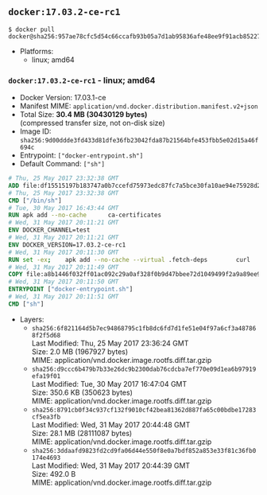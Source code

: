 ## `docker:17.03.2-ce-rc1`

```console
$ docker pull docker@sha256:957ae78cfc5d54c66ccafb93b05a7d1ab95836afe48ee9f91acb8522707fa6cb
```

-	Platforms:
	-	linux; amd64

### `docker:17.03.2-ce-rc1` - linux; amd64

-	Docker Version: 17.03.1-ce
-	Manifest MIME: `application/vnd.docker.distribution.manifest.v2+json`
-	Total Size: **30.4 MB (30430129 bytes)**  
	(compressed transfer size, not on-disk size)
-	Image ID: `sha256:9d00ddde3fd433d81dfe36fb23042fda87b21564bfe453fbb5e02d15a46f694c`
-	Entrypoint: `["docker-entrypoint.sh"]`
-	Default Command: `["sh"]`

```dockerfile
# Thu, 25 May 2017 23:32:38 GMT
ADD file:df15515197b183747a0b7ccefd75973edc87fc7a5bce30fa10ae94e75928d25c in / 
# Thu, 25 May 2017 23:32:38 GMT
CMD ["/bin/sh"]
# Tue, 30 May 2017 16:43:44 GMT
RUN apk add --no-cache 		ca-certificates
# Wed, 31 May 2017 20:11:21 GMT
ENV DOCKER_CHANNEL=test
# Wed, 31 May 2017 20:11:21 GMT
ENV DOCKER_VERSION=17.03.2-ce-rc1
# Wed, 31 May 2017 20:11:30 GMT
RUN set -ex; 	apk add --no-cache --virtual .fetch-deps 		curl 		tar 	; 	curl -fL -o docker.tgz "https://download.docker.com/linux/static/${DOCKER_CHANNEL}/x86_64/docker-${DOCKER_VERSION}.tgz"; 	tar --extract 		--file docker.tgz 		--strip-components 1 		--directory /usr/local/bin/ 	; 	rm docker.tgz; 	apk del .fetch-deps; 	dockerd -v; 	docker -v
# Wed, 31 May 2017 20:11:49 GMT
COPY file:a8b1446f032ff01ac092c29a0af328f0b9d47bbee72d1049499f2a9a89ee988a in /usr/local/bin/ 
# Wed, 31 May 2017 20:11:50 GMT
ENTRYPOINT ["docker-entrypoint.sh"]
# Wed, 31 May 2017 20:11:51 GMT
CMD ["sh"]
```

-	Layers:
	-	`sha256:6f821164d5b7ec94868795c1fb8dc6fd7d1fe51e04f97a6cf3a487868f2f5d68`  
		Last Modified: Thu, 25 May 2017 23:36:24 GMT  
		Size: 2.0 MB (1967927 bytes)  
		MIME: application/vnd.docker.image.rootfs.diff.tar.gzip
	-	`sha256:d9ccc6b479b7b33e26dc9b2300dab76cdcba7ef770e09d1ea6b97919efa19f01`  
		Last Modified: Tue, 30 May 2017 16:47:04 GMT  
		Size: 350.6 KB (350623 bytes)  
		MIME: application/vnd.docker.image.rootfs.diff.tar.gzip
	-	`sha256:8791cb0f34c937cf132f9010cf42bea81362d887fa65c00bdbe17283cf5ea3fb`  
		Last Modified: Wed, 31 May 2017 20:44:48 GMT  
		Size: 28.1 MB (28111087 bytes)  
		MIME: application/vnd.docker.image.rootfs.diff.tar.gzip
	-	`sha256:3ddaafd9823fd2cd9fa06d44e550f8e0a7bdf852a853e33f81c36fb0174e4693`  
		Last Modified: Wed, 31 May 2017 20:44:39 GMT  
		Size: 492.0 B  
		MIME: application/vnd.docker.image.rootfs.diff.tar.gzip
